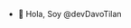 - 👋 Hola, Soy  @devDavoTilan

<!---
devDavoTilan/devDavoTilan is a ✨ special ✨ repository because its `README.md` (this file) appears on your GitHub profile.
You can click the Preview link to take a look at your changes.
--->
